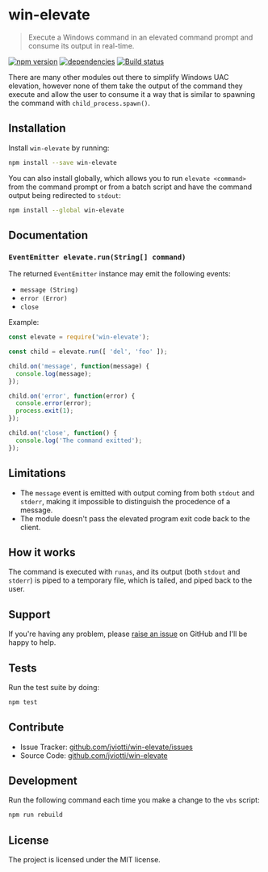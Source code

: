 win-elevate
===========

> Execute a Windows command in an elevated command prompt and consume its output in real-time.

[![npm version](https://badge.fury.io/js/win-elevate.svg)](http://badge.fury.io/js/win-elevate)
[![dependencies](https://david-dm.org/jviotti/win-elevate.svg)](https://david-dm.org/jviotti/win-elevate.svg)
[![Build status](https://ci.appveyor.com/api/projects/status/cuoorlv9ag1kadrs/branch/master?svg=true)](https://ci.appveyor.com/project/jviotti/win-elevate/branch/master)

There are many other modules out there to simplify Windows UAC elevation, however none of them take the output of the command they execute and allow the user to consume it a way that is similar to spawning the command with `child_process.spawn()`.

Installation
------------

Install `win-elevate` by running:

```sh
npm install --save win-elevate
```

You can also install globally, which allows you to run `elevate <command>` from the command prompt or from a batch script and have the command output being redirected to `stdout`:

```sh
npm install --global win-elevate
```

Documentation
-------------

### `EventEmitter elevate.run(String[] command)`

The returned `EventEmitter` instance may emit the following events:

- `message (String)`
- `error (Error)`
- `close`

Example:

```js
const elevate = require('win-elevate');

const child = elevate.run([ 'del', 'foo' ]);

child.on('message', function(message) {
  console.log(message);
});

child.on('error', function(error) {
  console.error(error);
  process.exit(1);
});

child.on('close', function() {
  console.log('The command exitted');
});
```

Limitations
-----------

- The `message` event is emitted with output coming from both `stdout` and `stderr`, making it impossible to distinguish the procedence of a message.
- The module doesn't pass the elevated program exit code back to the client.

How it works
------------

The command is executed with `runas`, and its output (both `stdout` and `stderr`) is piped to a temporary file, which is tailed, and piped back to the user.

Support
-------

If you're having any problem, please [raise an issue](https://github.com/jviotti/win-elevate/issues/new) on GitHub and I'll be happy to help.

Tests
-----

Run the test suite by doing:

```sh
npm test
```

Contribute
----------

- Issue Tracker: [github.com/jviotti/win-elevate/issues](https://github.com/jviotti/win-elevate/issues)
- Source Code: [github.com/jviotti/win-elevate](https://github.com/jviotti/win-elevate)

Development
-----------

Run the following command each time you make a change to the `vbs` script:

```sh
npm run rebuild
```

License
-------

The project is licensed under the MIT license.
